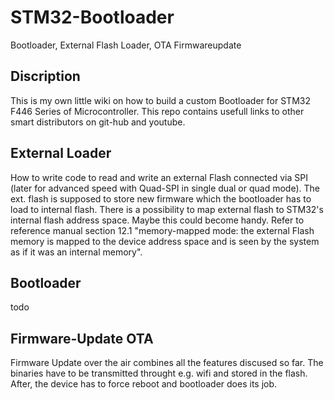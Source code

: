 # STM32-Bootloader
Bootloader, External Flash Loader, OTA Firmwareupdate
## Discription
This is my own little wiki on how to build a custom Bootloader for STM32 F446 Series of Microcontroller. This repo contains usefull links to other smart distributors on git-hub and youtube.

## External Loader
How to write code to read and write an external Flash connected via SPI (later for advanced speed with Quad-SPI in single dual or quad mode). The ext. flash is supposed to store new firmware which the bootloader has to load to internal flash. There is a possibility to map external flash to STM32's internal flash address space. Maybe this could become handy. Refer to reference manual section 12.1 "memory-mapped mode: the external Flash memory is mapped to the device address space and is seen by the system as if it was an internal memory".

## Bootloader
todo

## Firmware-Update OTA
Firmware Update over the air combines all the features discused so far. The binaries have to be transmitted throught e.g. wifi and stored in the flash. After, the device has to force reboot and bootloader does its job.
